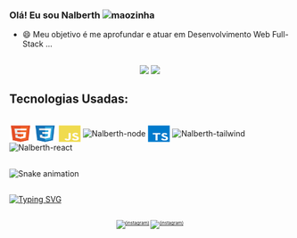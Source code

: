 ### Olá! Eu sou Nalberth <img alt="maozinha" width="28" src="https://media.giphy.com/media/hvRJCLFzcasrR4ia7z/giphy.gif">

<!-- - 🔭 Sou bolsista em <b>LABEX - LABoratório de programação EXtrema</b> ... -->
<!-- - 🌱 Estou me aprofundando em Desenvolvimento Web ... -->
- 😄 Meu objetivo é me aprofundar e atuar em Desenvolvimento Web Full-Stack ...

 ##


 <div align="center">
 <img height="180em" src="https://github-readme-stats-sigma-five.vercel.app/api?username=nalbertc&show_icons=true&theme=tokyonight&include_all_commits=true&count_private=true"/>



<img height="180em" src="https://github-readme-stats-sigma-five.vercel.app/api/top-langs/?username=NalbertC&layout=compact&langs_count=7&theme=tokyonight"/>


</div> 
 
 ## 

      
## Tecnologias Usadas: 

<div style="display: inline_block"><br>

<img align="center" alt="Nalberth-HTML" height="30" width="40" src="https://raw.githubusercontent.com/devicons/devicon/master/icons/html5/html5-original.svg">
  <img align="center" alt="Nalberth-CSS" height="30" width="40" src="https://raw.githubusercontent.com/devicons/devicon/master/icons/css3/css3-original.svg">
  <img align="center" alt="Nalberth-Js" height="30" width="40" src="https://raw.githubusercontent.com/devicons/devicon/master/icons/javascript/javascript-plain.svg">
   <img align="center" alt="Nalberth-node" height="30" width="40" src="https://cdn.jsdelivr.net/gh/devicons/devicon/icons/nodejs/nodejs-plain.svg" />
   <img align="center" alt="Nalberth-Ts" height="30" width="40" src="https://raw.githubusercontent.com/devicons/devicon/master/icons/typescript/typescript-plain.svg">
   <img align="center" alt="Nalberth-tailwind" height="30" src="https://cdn.jsdelivr.net/gh/devicons/devicon/icons/tailwindcss/tailwindcss-plain.svg" />
   <img align="center" alt="Nalberth-react" height="30" width="40" src="https://cdn.jsdelivr.net/gh/devicons/devicon/icons/react/react-original.svg" />
<!--    <img align="center" alt="Nalberth-postgres" height="30" src="https://cdn.jsdelivr.net/gh/devicons/devicon/icons/postgresql/postgresql-plain.svg" /> -->
<!--    <img align="center" alt="Nalberth-mysql" height="30" src="https://cdn.jsdelivr.net/gh/devicons/devicon/icons/mysql/mysql-plain.svg" /> -->
<!--    <img align="center" alt="Nalberth-docker" height="35" src="https://cdn.jsdelivr.net/gh/devicons/devicon/icons/docker/docker-plain.svg" /> -->

</div>
    
  ##  
    
![Snake animation](https://github.com/NalbertC/NalbertC/blob/output/github-contribution-grid-snake.svg)   
 

  ## 
[![Typing SVG](https://readme-typing-svg.herokuapp.com?font=Courier&color=00D400FD&vCenter=true&lines=Obrigado+pela+visita+%F0%9F%91%8D)](https://git.io/typing-svg)
    
  ##  
       
<div align="center" style="display: inline_block; font-size: 8px">   
    
[![(instagram)](https://img.shields.io/badge/Instagram-E4405F?style=for-the-badge&logo=instagram&logoColor=white)](https://instagram.com/castro.nalberth_00) [![(instagram)](https://img.shields.io/badge/LinkedIn-0077B5?style=for-the-badge&logo=linkedin&logoColor=white)](http://ca.linkedin.com/in/nalberth-castro-1969a3239)    

  
</div>
    
    
